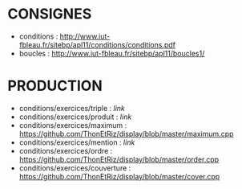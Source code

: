 # CONSIGNES<br/>
- conditions                      : http://www.iut-fbleau.fr/sitebp/apl11/conditions/conditions.pdf<br/>
- boucles                         : http://www.iut-fbleau.fr/sitebp/apl11/boucles1/<br/>
# PRODUCTION<br/>
- conditions/exercices/triple     : *link*<br/>
- conditions/exercices/produit    : *link*<br/>
- conditions/exercices/maximum    : https://github.com/ThonEtRiz/display/blob/master/maximum.cpp<br/>
- conditions/exercices/mention    : *link*<br/>
- conditions/exercices/ordre      : https://github.com/ThonEtRiz/display/blob/master/order.cpp<br/>
- conditions/exercices/couverture : https://github.com/ThonEtRiz/display/blob/master/cover.cpp
